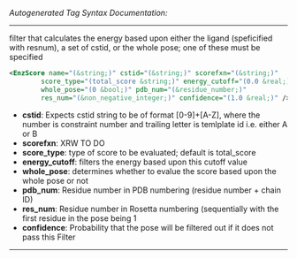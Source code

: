<!-- THIS IS AN AUTOGENERATED FILE: Don't edit it directly, instead change the schema definition in the code itself. -->

_Autogenerated Tag Syntax Documentation:_

---
filter that calculates the energy based upon either the ligand (speficified with resnum), a set of cstid, or the whole pose; one of these must be specified

```xml
<EnzScore name="(&string;)" cstid="(&string;)" scorefxn="(&string;)"
        score_type="(total_score &string;)" energy_cutoff="(0.0 &real;)"
        whole_pose="(0 &bool;)" pdb_num="(&residue_number;)"
        res_num="(&non_negative_integer;)" confidence="(1.0 &real;)" />
```

-   **cstid**: Expects cstid string to be of format [0-9]+[A-Z], where the number is constraint number and trailing letter is temlplate id i.e. either A or B
-   **scorefxn**: XRW TO DO
-   **score_type**: type of score to be evaluated; default is total_score
-   **energy_cutoff**: filters the energy based upon this cutoff value
-   **whole_pose**: determines whether to evalue the score based upon the whole pose or not
-   **pdb_num**: Residue number in PDB numbering (residue number + chain ID)
-   **res_num**: Residue number in Rosetta numbering (sequentially with the first residue in the pose being 1
-   **confidence**: Probability that the pose will be filtered out if it does not pass this Filter

---
